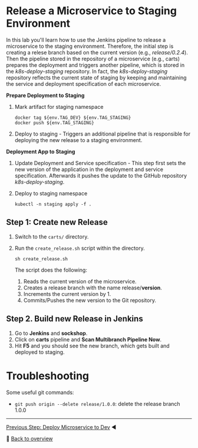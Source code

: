 # Release a Microservice to Staging Environment

In this lab you'll learn how to use the Jenkins pipeline to release a microservice to the staging environment. Therefore, the initial step is creating a relese branch based on the current version (e.g., *release/0.2.4*). Then the pipeline stored in the repository of a microservice (e.g., carts)  prepares the deployment and triggers another pipeline, which is stored in the *k8s-deploy-staging* repository. In fact, the *k8s-deploy-staging* repository reflects the current state of staging by keeping and maintaining the service and deployment specification of each microservice. 

**Prepare Deployment to Staging**
1. Mark artifact for staging namespace
    ```
    docker tag ${env.TAG_DEV} ${env.TAG_STAGING}
    docker push ${env.TAG_STAGING}
    ```

1. Deploy to staging - Triggers an additional pipeline that is responsible for deploying the new release to a staging environment. 

**Deployment App to Staging**
1. Update Deployment and Service specification - This step first sets the new version of the application in the deployment and service specification. Afterwards it pushes the update to the GitHub repository *k8s-deploy-staging*.

1. Deploy to staging namespace
    ```
    kubectl -n staging apply -f .
    ```

## Step 1: Create new Release

1. Switch to the `carts/` directory.

1. Run the `create_release.sh` script within the directory.
    ```
    sh create_release.sh
    ```

    The script does the following:
    1. Reads the current version of the microservice.
    1. Creates a release branch with the name release/**version**.
    1. Increments the current version by 1. 
    1. Commits/Pushes the new version to the Git repository.

## Step 2. Build new Release in Jenkins
1. Go to **Jenkins** and **sockshop**.
1. Click on **carts** pipeline and **Scan Multibranch Pipeline Now**.
1. Hit **F5** and you should see the new branch, which gets built and deployed to staging. 

# Troubleshooting
Some useful git commands:
- `git push origin --delete release/1.0.0`: delete the release branch 1.0.0

---

[Previous Step: Deploy Microservice to Dev](../02_Deploy_Microservice_to_Dev) :arrow_backward: 

:arrow_up_small: [Back to overview](../)